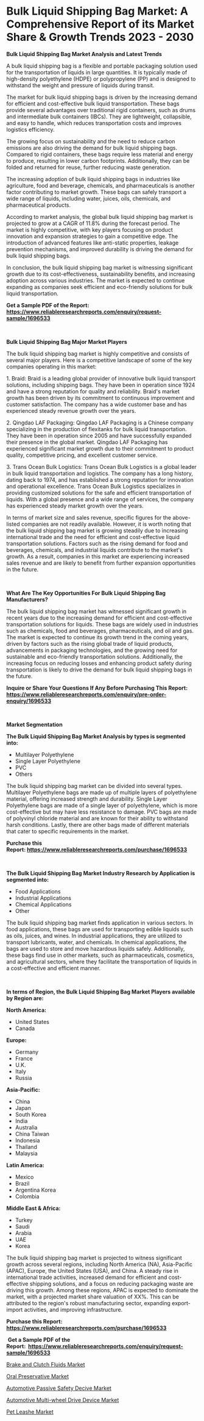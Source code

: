 <p><h1>Bulk Liquid Shipping Bag Market: A Comprehensive Report of its Market Share & Growth Trends 2023 - 2030</h1></p><p><strong>Bulk Liquid Shipping Bag Market Analysis and Latest Trends</strong></p>
<p><p>A bulk liquid shipping bag is a flexible and portable packaging solution used for the transportation of liquids in large quantities. It is typically made of high-density polyethylene (HDPE) or polypropylene (PP) and is designed to withstand the weight and pressure of liquids during transit.</p><p>The market for bulk liquid shipping bags is driven by the increasing demand for efficient and cost-effective bulk liquid transportation. These bags provide several advantages over traditional rigid containers, such as drums and intermediate bulk containers (IBCs). They are lightweight, collapsible, and easy to handle, which reduces transportation costs and improves logistics efficiency.</p><p>The growing focus on sustainability and the need to reduce carbon emissions are also driving the demand for bulk liquid shipping bags. Compared to rigid containers, these bags require less material and energy to produce, resulting in lower carbon footprints. Additionally, they can be folded and returned for reuse, further reducing waste generation.</p><p>The increasing adoption of bulk liquid shipping bags in industries like agriculture, food and beverage, chemicals, and pharmaceuticals is another factor contributing to market growth. These bags can safely transport a wide range of liquids, including water, juices, oils, chemicals, and pharmaceutical products.</p><p>According to market analysis, the global bulk liquid shipping bag market is projected to grow at a CAGR of 11.8% during the forecast period. The market is highly competitive, with key players focusing on product innovation and expansion strategies to gain a competitive edge. The introduction of advanced features like anti-static properties, leakage prevention mechanisms, and improved durability is driving the demand for bulk liquid shipping bags.</p><p>In conclusion, the bulk liquid shipping bag market is witnessing significant growth due to its cost-effectiveness, sustainability benefits, and increasing adoption across various industries. The market is expected to continue expanding as companies seek efficient and eco-friendly solutions for bulk liquid transportation.</p></p>
<p><strong>Get a Sample PDF of the Report:&nbsp; <a href="https://www.reliableresearchreports.com/enquiry/request-sample/1696533">https://www.reliableresearchreports.com/enquiry/request-sample/1696533</a></strong></p>
<p>&nbsp;</p>
<p><strong>Bulk Liquid Shipping Bag Major Market Players</strong></p>
<p><p>The bulk liquid shipping bag market is highly competitive and consists of several major players. Here is a competitive landscape of some of the key companies operating in this market:</p><p>1. Braid: Braid is a leading global provider of innovative bulk liquid transport solutions, including shipping bags. They have been in operation since 1924 and have a strong reputation for quality and reliability. Braid's market growth has been driven by its commitment to continuous improvement and customer satisfaction. The company has a wide customer base and has experienced steady revenue growth over the years.</p><p>2. Qingdao LAF Packaging: Qingdao LAF Packaging is a Chinese company specializing in the production of flexitanks for bulk liquid transportation. They have been in operation since 2005 and have successfully expanded their presence in the global market. Qingdao LAF Packaging has experienced significant market growth due to their commitment to product quality, competitive pricing, and excellent customer service.</p><p>3. Trans Ocean Bulk Logistics: Trans Ocean Bulk Logistics is a global leader in bulk liquid transportation and logistics. The company has a long history, dating back to 1974, and has established a strong reputation for innovation and operational excellence. Trans Ocean Bulk Logistics specializes in providing customized solutions for the safe and efficient transportation of liquids. With a global presence and a wide range of services, the company has experienced steady market growth over the years.</p><p>In terms of market size and sales revenue, specific figures for the above-listed companies are not readily available. However, it is worth noting that the bulk liquid shipping bag market is growing steadily due to increasing international trade and the need for efficient and cost-effective liquid transportation solutions. Factors such as the rising demand for food and beverages, chemicals, and industrial liquids contribute to the market's growth. As a result, companies in this market are experiencing increased sales revenue and are likely to benefit from further expansion opportunities in the future.</p></p>
<p>&nbsp;</p>
<p><strong>What Are The Key Opportunities For Bulk Liquid Shipping Bag Manufacturers?</strong></p>
<p><p>The bulk liquid shipping bag market has witnessed significant growth in recent years due to the increasing demand for efficient and cost-effective transportation solutions for liquids. These bags are widely used in industries such as chemicals, food and beverages, pharmaceuticals, and oil and gas. The market is expected to continue its growth trend in the coming years, driven by factors such as the rising global trade of liquid products, advancements in packaging technologies, and the growing need for sustainable and eco-friendly transportation solutions. Additionally, the increasing focus on reducing losses and enhancing product safety during transportation is likely to drive the demand for bulk liquid shipping bags in the future.</p></p>
<p><strong>Inquire or Share Your Questions If Any Before Purchasing This Report: <a href="https://www.reliableresearchreports.com/enquiry/pre-order-enquiry/1696533">https://www.reliableresearchreports.com/enquiry/pre-order-enquiry/1696533</a></strong></p>
<p>&nbsp;</p>
<p><strong>Market Segmentation</strong></p>
<p><strong>The Bulk Liquid Shipping Bag Market Analysis by types is segmented into:</strong></p>
<p><ul><li>Multilayer Polyethylene</li><li>Single Layer Polyethylene</li><li>PVC</li><li>Others</li></ul></p>
<p><p>The bulk liquid shipping bag market can be divided into several types. Multilayer Polyethylene bags are made up of multiple layers of polyethylene material, offering increased strength and durability. Single Layer Polyethylene bags are made of a single layer of polyethylene, which is more cost-effective but may have less resistance to damage. PVC bags are made of polyvinyl chloride material and are known for their ability to withstand harsh conditions. Lastly, there are other bags made of different materials that cater to specific requirements in the market.</p></p>
<p><strong>Purchase this Report:&nbsp;<a href="https://www.reliableresearchreports.com/purchase/1696533">https://www.reliableresearchreports.com/purchase/1696533</a></strong></p>
<p>&nbsp;</p>
<p><strong>The Bulk Liquid Shipping Bag Market Industry Research by Application is segmented into:</strong></p>
<p><ul><li>Food Applications</li><li>Industrial Applications</li><li>Chemical Applications</li><li>Other</li></ul></p>
<p><p>The bulk liquid shipping bag market finds application in various sectors. In food applications, these bags are used for transporting edible liquids such as oils, juices, and wines. In industrial applications, they are utilized to transport lubricants, water, and chemicals. In chemical applications, the bags are used to store and move hazardous liquids safely. Additionally, these bags find use in other markets, such as pharmaceuticals, cosmetics, and agricultural sectors, where they facilitate the transportation of liquids in a cost-effective and efficient manner.</p></p>
<p>&nbsp;</p>
<p><strong>In terms of Region, the Bulk Liquid Shipping Bag Market Players available by Region are:</strong></p>
<p>
    <p> <strong> North America: </strong>
        <ul>
            <li>United States</li>
            <li>Canada</li>
        </ul>
        </p> 
    <p> <strong> Europe: </strong>
        <ul>
            <li>Germany</li>
            <li>France</li>
            <li>U.K.</li>
            <li>Italy</li>
            <li>Russia</li>
        </ul>
        </p> 
    <p> <strong> Asia-Pacific: </strong>
        <ul>
            <li>China</li>
            <li>Japan</li>
            <li>South Korea</li>
            <li>India</li>
            <li>Australia</li>
            <li>China Taiwan</li>
            <li>Indonesia</li>
            <li>Thailand</li>
            <li>Malaysia</li>
        </ul>
        </p> 
    <p> <strong> Latin America: </strong>
        <ul>
            <li>Mexico</li>
            <li>Brazil</li>
            <li>Argentina Korea</li>
            <li>Colombia</li>
        </ul>
        </p> 
    <p> <strong> Middle East & Africa: </strong>
        <ul>
            <li>Turkey</li>
            <li>Saudi</li>
            <li>Arabia</li>
            <li>UAE</li>
            <li>Korea</li>
        </ul>
    </p>
    </p>
<p><p>The bulk liquid shipping bag market is projected to witness significant growth across several regions, including North America (NA), Asia-Pacific (APAC), Europe, the United States (USA), and China. A steady rise in international trade activities, increased demand for efficient and cost-effective shipping solutions, and a focus on reducing packaging waste are driving this growth. Among these regions, APAC is expected to dominate the market, with a projected market share valuation of XX%. This can be attributed to the region's robust manufacturing sector, expanding export-import activities, and improving infrastructure.</p></p>
<p><strong>Purchase this Report: <a href="https://www.reliableresearchreports.com/purchase/1696533">https://www.reliableresearchreports.com/purchase/1696533</a></strong></p>
<p>&nbsp;<strong>Get a Sample PDF of the Report:&nbsp;&nbsp;<a href="https://www.reliableresearchreports.com/enquiry/request-sample/1696533">https://www.reliableresearchreports.com/enquiry/request-sample/1696533</a></strong></p>
<p><strong></strong></p>
<p><p><a href="https://github.com/NorbertYates/Market-Research-Report-List-2/blob/main/brake-and-clutch-fluids-market.md">Brake and Clutch Fluids Market</a></p><p><a href="https://medium.com/@stephenarmstrong52/oral-preservative-market-analysis-and-sze-forecasted-for-period-from-2023-to-2030-f9918e929e52">Oral Preservative Market</a></p><p><a href="https://www.linkedin.com/pulse/automotive-passive-safety-decive-market-size-share-amp-trends-oefne/">Automotive Passive Safety Decive Market</a></p><p><a href="https://www.linkedin.com/pulse/automotive-multi-wheel-drive-device-market-size-growth-forecast-8kwee/">Automotive Multi-wheel Drive Device Market</a></p><p><a href="https://medium.com/@nicholasgarcia1914/pet-leashe-market-size-market-outlook-and-market-forecast-2023-to-2030-825aff454fae">Pet Leashe Market</a></p></p>